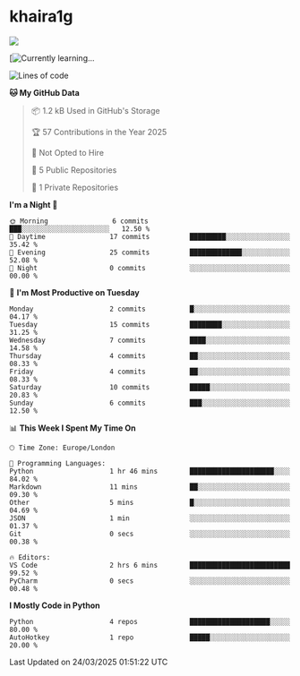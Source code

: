 # khaira1g

![](https://komarev.com/ghpvc/?username=khaira1g)

[![Currently learning...](https://github-readme-tech-stack.vercel.app/api/cards?title=Currently+learning...&lineCount=1&line1=python%2Cpython%2Cfff100%3Bhtml5%2Chtml5%2Cff5800%3Bcss%2Ccss%2C00e0ff%3Bjavascript%2Cjavascript%2Cfff100%3B)

<!--START_SECTION:waka-->
![Lines of code](https://img.shields.io/badge/From%20Hello%20World%20I%27ve%20Written-3.6%20thousand%20lines%20of%20code-blue)

**🐱 My GitHub Data** 

> 📦 1.2 kB Used in GitHub's Storage 
 > 
> 🏆 57 Contributions in the Year 2025
 > 
> 🚫 Not Opted to Hire
 > 
> 📜 5 Public Repositories 
 > 
> 🔑 1 Private Repositories 
 > 
**I'm a Night 🦉** 

```text
🌞 Morning                6 commits           ███░░░░░░░░░░░░░░░░░░░░░░   12.50 % 
🌆 Daytime                17 commits          █████████░░░░░░░░░░░░░░░░   35.42 % 
🌃 Evening                25 commits          █████████████░░░░░░░░░░░░   52.08 % 
🌙 Night                  0 commits           ░░░░░░░░░░░░░░░░░░░░░░░░░   00.00 % 
```
📅 **I'm Most Productive on Tuesday** 

```text
Monday                   2 commits           █░░░░░░░░░░░░░░░░░░░░░░░░   04.17 % 
Tuesday                  15 commits          ████████░░░░░░░░░░░░░░░░░   31.25 % 
Wednesday                7 commits           ████░░░░░░░░░░░░░░░░░░░░░   14.58 % 
Thursday                 4 commits           ██░░░░░░░░░░░░░░░░░░░░░░░   08.33 % 
Friday                   4 commits           ██░░░░░░░░░░░░░░░░░░░░░░░   08.33 % 
Saturday                 10 commits          █████░░░░░░░░░░░░░░░░░░░░   20.83 % 
Sunday                   6 commits           ███░░░░░░░░░░░░░░░░░░░░░░   12.50 % 
```


📊 **This Week I Spent My Time On** 

```text
🕑︎ Time Zone: Europe/London

💬 Programming Languages: 
Python                   1 hr 46 mins        █████████████████████░░░░   84.02 % 
Markdown                 11 mins             ██░░░░░░░░░░░░░░░░░░░░░░░   09.30 % 
Other                    5 mins              █░░░░░░░░░░░░░░░░░░░░░░░░   04.69 % 
JSON                     1 min               ░░░░░░░░░░░░░░░░░░░░░░░░░   01.37 % 
Git                      0 secs              ░░░░░░░░░░░░░░░░░░░░░░░░░   00.38 % 

🔥 Editors: 
VS Code                  2 hrs 6 mins        █████████████████████████   99.52 % 
PyCharm                  0 secs              ░░░░░░░░░░░░░░░░░░░░░░░░░   00.48 % 
```

**I Mostly Code in Python** 

```text
Python                   4 repos             ████████████████████░░░░░   80.00 % 
AutoHotkey               1 repo              █████░░░░░░░░░░░░░░░░░░░░   20.00 % 
```




 Last Updated on 24/03/2025 01:51:22 UTC
<!--END_SECTION:waka-->
